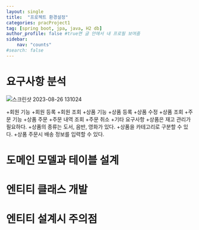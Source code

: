 ```yaml
---
layout: single
title:  "프로젝트 환경설정"
categories: pracProject1
tag: [spring boot, jpa, java, H2 db]
author_profile: false #true면 글 안에서 내 프로필 보여줌
sidebar:
    nav: "counts"
#search: false
---
```


# 요구사항 분석

![스크린샷 2023-08-26 131024](https://github.com/jwjungwoo/jwjungwoo.github.io/assets/140131247/a87a4377-1e8b-4185-8bfc-e5da25e31009)   

+회원 기능
  +회원 등록
  +회원 조회
+상품 기능
  +상품 등록
  +상품 수정
  +상품 조회
+주문 기능
  +상품 주문
  +주문 내역 조회
  +주문 취소
+기타 요구사항
  +상품은 재고 관리가 필요하다.
  +상품의 종류는 도서, 음반, 영화가 있다.
  +상품을 카테고리로 구분할 수 있다.
  +상품 주문시 배송 정보를 입력할 수 있다.


# 도메인 모델과 테이블 설계

# 엔티티 클래스 개발

# 엔티티 설계시 주의점
